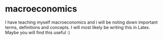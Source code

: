 # macroeconomics
I have teaching myself macroeconomics and i will be noting down important terms, definitions and concepts. I will most likely be writing this in Latex. Maybe you will find this useful :)
